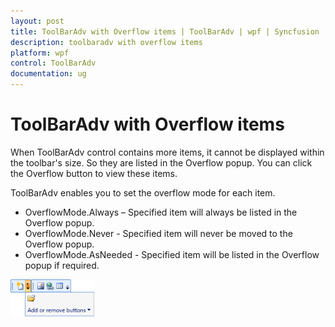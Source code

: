 ```yaml
---
layout: post
title: ToolBarAdv with Overflow items | ToolBarAdv | wpf | Syncfusion
description: toolbaradv with overflow items
platform: wpf
control: ToolBarAdv
documentation: ug
---
```


# ToolBarAdv with Overflow items

When ToolBarAdv control contains more items, it cannot be displayed within the toolbar's size. So they are listed in the Overflow popup. You can click the Overflow button to view these items. 

ToolBarAdv enables you to set the overflow mode for each item. 

* OverflowMode.Always – Specified item will always be listed in the Overflow popup.
* OverflowMode.Never - Specified item will never be moved to the Overflow popup.
* OverflowMode.AsNeeded - Specified item will be listed in the Overflow popup if required. 



![](ToolBarAdv-with-Overflow-items_images/ToolBarAdv-with-Overflow-items_img1.png)



